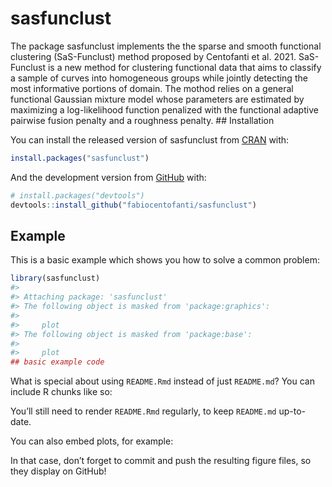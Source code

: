 
<!-- README.md is generated from README.Rmd. Please edit that file -->

# sasfunclust

<!-- badges: start -->
<!-- badges: end -->

The package sasfunclust implements the the sparse and smooth functional
clustering (SaS-Funclust) method proposed by Centofanti et al. 2021.
SaS-Funclust is a new method for clustering functional data that aims to
classify a sample of curves into homogeneous groups while jointly
detecting the most informative portions of domain. The mothod relies on
a general functional Gaussian mixture model whose parameters are
estimated by maximizing a log-likelihood function penalized with the
functional adaptive pairwise fusion penalty and a roughness penalty.
\#\# Installation

You can install the released version of sasfunclust from
[CRAN](https://CRAN.R-project.org) with:

``` r
install.packages("sasfunclust")
```

And the development version from [GitHub](https://github.com/) with:

``` r
# install.packages("devtools")
devtools::install_github("fabiocentofanti/sasfunclust")
```

## Example

This is a basic example which shows you how to solve a common problem:

``` r
library(sasfunclust)
#> 
#> Attaching package: 'sasfunclust'
#> The following object is masked from 'package:graphics':
#> 
#>     plot
#> The following object is masked from 'package:base':
#> 
#>     plot
## basic example code
```

What is special about using `README.Rmd` instead of just `README.md`?
You can include R chunks like so:

You’ll still need to render `README.Rmd` regularly, to keep `README.md`
up-to-date.

You can also embed plots, for example:

In that case, don’t forget to commit and push the resulting figure
files, so they display on GitHub!
